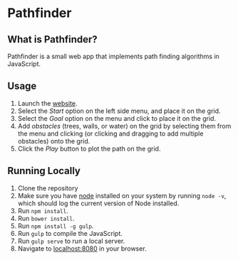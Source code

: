 # Pathfinder

## What is Pathfinder?

Pathfinder is a small web app that implements path finding algorithms in JavaScript.

## Usage

1. Launch the [website](http://www.matthamil.me/Pathfinder).
1. Select the *Start* option on the left side menu, and place it on the grid.
1. Select the *Goal* option on the menu and click to place it on the grid.
1. Add *obstacles* (trees, walls, or water) on the grid by selecting them from the menu and clicking (or clicking and dragging to add multiple obstacles) onto the grid.
1. Click the *Play* button to plot the path on the grid.

## Running Locally

1. Clone the repository
1. Make sure you have [node](https://nodejs.org/) installed on your system by running `node -v`, which should log the current version of Node installed.
1. Run `npm install`.
1. Run `bower install`.
1. Run `npm install -g gulp`.
1. Run `gulp` to compile the JavaScript.
1. Run `gulp serve` to run a local server.
1. Navigate to [localhost:8080](http://127.0.0.1:8080) in your browser.

